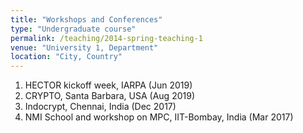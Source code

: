 ```yaml
---
title: "Workshops and Conferences"
type: "Undergraduate course"
permalink: /teaching/2014-spring-teaching-1
venue: "University 1, Department"
location: "City, Country"
---
```


1. HECTOR kickoff week, IARPA (Jun 2019)
2. CRYPTO, Santa Barbara, USA (Aug 2019)
3. Indocrypt, Chennai, India (Dec 2017)
4. NMI School and workshop on MPC, IIT-Bombay, India (Mar 2017)
